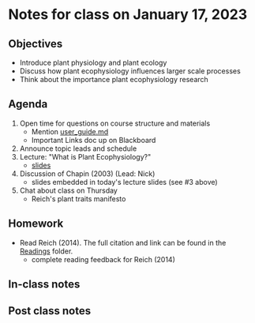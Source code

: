 # Notes for class on January 17, 2023

## Objectives
- Introduce plant physiology and plant ecology
- Discuss how plant ecophysiology influences larger scale processes
- Think about the importance plant ecophysiology research

## Agenda
1. Open time for questions on course structure and materials
	- Mention [user_guide.md](../user_guide.md)
	- Important Links doc up on Blackboard
2. Announce topic leads and schedule
3. Lecture: "What is Plant Ecophysiology?"
	- [slides](../lecture_slides/slides_01.17.2023.pdf)
4. Discussion of Chapin (2003) (Lead: Nick)
	- slides embedded in today's lecture slides (see #3 above)
5. Chat about class on Thursday
	- Reich's plant traits manifesto

## Homework
- Read Reich (2014). The full citation and link can be found in the 
[Readings](../readings) folder.
	- complete reading feedback for Reich (2014)

## In-class notes

## Post class notes